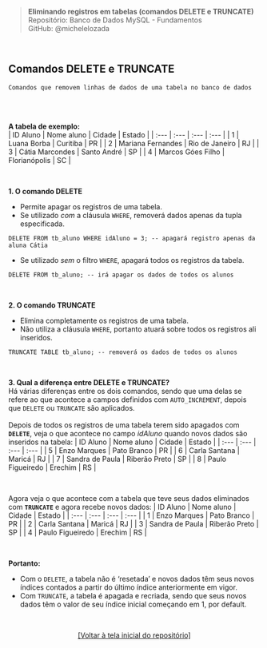 > **Eliminando registros em tabelas (comandos DELETE e TRUNCATE)**     
> Repositório: Banco de Dados MySQL - Fundamentos    
> GitHub: @michelelozada
&nbsp;
     
&nbsp;  
## Comandos DELETE e TRUNCATE
```
Comandos que removem linhas de dados de uma tabela no banco de dados
```
&nbsp;
     
&nbsp;  
**A tabela de exemplo:**  
| ID Aluno | Nome aluno        | Cidade         | Estado |
| :---     | :---              | :---           | :---   |
| 1        | Luana Borba       | Curitiba       | PR     |
| 2        | Mariana Fernandes | Rio de Janeiro | RJ     |
| 3        | Cátia Marcondes   | Santo André    | SP     |
| 4        | Marcos Góes Filho | Florianópolis  | SC     |

&nbsp;
     
**1. O comando DELETE**  
- Permite apagar os registros de uma tabela.  
- Se utilizado *com* a cláusula `WHERE`, removerá dados apenas da tupla especificada.  
```mysql
DELETE FROM tb_aluno WHERE idAluno = 3; -- apagará registro apenas da aluna Cátia
```
* Se utilizado *sem* o filtro `WHERE`, apagará todos os registros da tabela.  
```mysql
DELETE FROM tb_aluno; -- irá apagar os dados de todos os alunos  
```

&nbsp;
     
**2. O comando TRUNCATE**  
* Elimina completamente os registros de uma tabela.  
* Não utiliza a cláusula `WHERE`, portanto atuará sobre todos os registros ali inseridos.  
```mysql
TRUNCATE TABLE tb_aluno; -- removerá os dados de todos os alunos   
```

&nbsp;
    
**3. Qual a diferença entre DELETE e TRUNCATE?**    
Há várias diferenças entre os dois comandos, sendo que uma delas se refere ao que acontece a campos
definidos com `AUTO_INCREMENT`, depois que `DELETE` ou `TRUNCATE` são aplicados.  
&nbsp;
&nbsp;  
Depois de todos os registros de uma tabela terem sido apagados com **`DELETE`**, veja o que acontece 
no campo *idAluno* quando novos dados são inseridos na tabela: 
| ID Aluno | Nome aluno         | Cidade         | Estado  |
| :---     | :---               | :---           | :---    |
| 5	       | Enzo Marques	    | Pato Branco    | PR      |
| 6        | Carla Santana      | Maricá	     | RJ      |
| 7        | Sandra de Paula    | Riberão Preto	 | SP      |
| 8        | Paulo Figueiredo	| Erechim	     | RS      |

&nbsp;
 
Agora veja o que acontece com a tabela que teve seus dados eliminados com **`TRUNCATE`** e agora recebe novos 
dados: 
| ID Aluno | Nome aluno       | Cidade        | Estado  |
| :---     | :---             | :---          | :---    |
| 1	       | Enzo Marques	  | Pato Branco   | PR      |
| 2        | Carla Santana    | Maricá	      | RJ      |
| 3        | Sandra de Paula  | Riberão Preto | SP      |
| 4        | Paulo Figueiredo | Erechim	      | RS      |

&nbsp;
 
**Portanto:**  
* Com o `DELETE`, a tabela não é ‘resetada’ e novos dados têm seus novos índices contados a partir do último 
índice anteriormente em vigor.  
* Com `TRUNCATE`, a tabela é apagada e recriada, sendo que seus novos dados têm o valor de seu índice inicial 
começando em 1, por default.

&nbsp;

<div align="center">
<a href="https://github.com/michelelozada/MySQL-Study-Notes">[Voltar à tela inicial do repositório]</a>
</div>